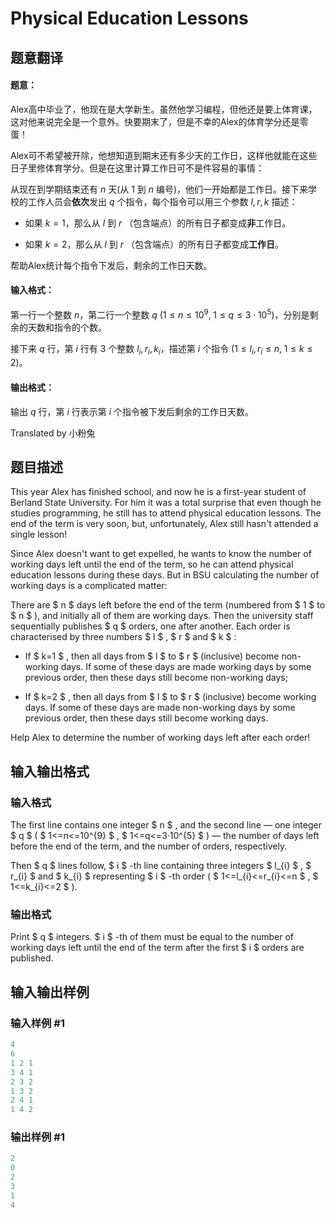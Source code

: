 # Physical Education Lessons

## 题意翻译

#### 题意：

Alex高中毕业了，他现在是大学新生。虽然他学习编程，但他还是要上体育课，这对他来说完全是一个意外。快要期末了，但是不幸的Alex的体育学分还是零蛋！

Alex可不希望被开除，他想知道到期末还有多少天的工作日，这样他就能在这些日子里修体育学分。但是在这里计算工作日可不是件容易的事情：

从现在到学期结束还有 $n$ 天(从 $1$ 到 $n$ 编号)，他们一开始都是工作日。接下来学校的工作人员会**依次**发出 $q$ 个指令，每个指令可以用三个参数 $l,r,k$ 描述：

- 如果 $k=1$，那么从 $l$ 到 $r$ （包含端点）的所有日子都变成**非**工作日。

- 如果 $k=2$，那么从 $l$ 到 $r$ （包含端点）的所有日子都变成**工作日**。

帮助Alex统计每个指令下发后，剩余的工作日天数。

#### 输入格式：

第一行一个整数 $n$，第二行一个整数 $q$ $(1\le n\le 10^9,\;1\le q\le 3\cdot 10^5)$，分别是剩余的天数和指令的个数。

接下来 $q$ 行，第 $i$ 行有 $3$ 个整数 $l_i,r_i,k_i$，描述第 $i$ 个指令 $(1\le l_i,r_i\le n,\;1\le k\le 2)$。

#### 输出格式：

输出 $q$ 行，第 $i$ 行表示第 $i$ 个指令被下发后剩余的工作日天数。

Translated by 小粉兔

## 题目描述

This year Alex has finished school, and now he is a first-year student of Berland State University. For him it was a total surprise that even though he studies programming, he still has to attend physical education lessons. The end of the term is very soon, but, unfortunately, Alex still hasn't attended a single lesson!

Since Alex doesn't want to get expelled, he wants to know the number of working days left until the end of the term, so he can attend physical education lessons during these days. But in BSU calculating the number of working days is a complicated matter:

There are $ n $ days left before the end of the term (numbered from $ 1 $ to $ n $ ), and initially all of them are working days. Then the university staff sequentially publishes $ q $ orders, one after another. Each order is characterised by three numbers $ l $ , $ r $ and $ k $ :

- If $ k=1 $ , then all days from $ l $ to $ r $ (inclusive) become non-working days. If some of these days are made working days by some previous order, then these days still become non-working days;

- If $ k=2 $ , then all days from $ l $ to $ r $ (inclusive) become working days. If some of these days are made non-working days by some previous order, then these days still become working days.

Help Alex to determine the number of working days left after each order!

## 输入输出格式

### 输入格式

The first line contains one integer $ n $ , and the second line — one integer $ q $ ( $ 1<=n<=10^{9} $ , $ 1<=q<=3·10^{5} $ ) — the number of days left before the end of the term, and the number of orders, respectively.

Then $ q $ lines follow, $ i $ -th line containing three integers $ l_{i} $ , $ r_{i} $ and $ k_{i} $ representing $ i $ -th order ( $ 1<=l_{i}<=r_{i}<=n $ , $ 1<=k_{i}<=2 $ ).

### 输出格式

Print $ q $ integers. $ i $ -th of them must be equal to the number of working days left until the end of the term after the first $ i $ orders are published.

## 输入输出样例

### 输入样例 #1

```cpp
4
6
1 2 1
3 4 1
2 3 2
1 3 2
2 4 1
1 4 2

```
### 输出样例 #1

```cpp
2
0
2
3
1
4

```
